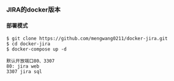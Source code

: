 ### JIRA的docker版本

#### 部署模式

    $ git clone https://github.com/mengwang0211/docker-jira.git
    $ cd docker-jira
    $ docker-compose up -d
    
    默认开放端口80、3307 
    80: jira web
    3307 jira sql